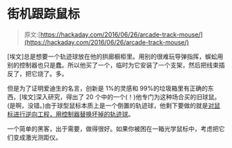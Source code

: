 # 街机跟踪鼠标

> 原文:[https://hackaday.com/2016/06/26/arcade-track-mouse/](https://hackaday.com/2016/06/26/arcade-track-mouse/)

[埃文]总是想要一个轨迹球放在他的拱廊橱柜里。用别的很难玩导弹指挥，蜈蚣用别的控制器也只是蠢。所以他买了一个，临时为它安装了一个支架，然后把线束插反了，把它烧了。多。

但是为了证明爱迪生的名言，创新是 1%的灵感和 99%的垃圾箱里有正确的东西，[埃文]深入研究，得出了 20 个中的一个(！)他专门为这种场合买的旧球鼠。(是啊，没错。)由于球型鼠标本质上是一个倒置的轨迹球，他剩下要做的就是[对鼠标进行逆向工程，用控制器替换坏掉的轨迹球](https://abzman2k.wordpress.com/2016/06/22/arcade-mouse/)。

一个简单的黑客，出于需要，做得很好。如果你被困在一箱光学鼠标中，考虑把它们变成激光测距仪。